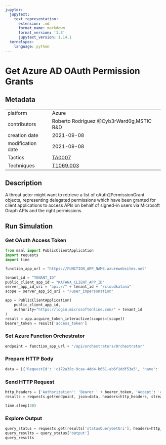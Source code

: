 ```yaml
---
jupyter:
  jupytext:
    text_representation:
      extension: .md
      format_name: markdown
      format_version: '1.3'
      jupytext_version: 1.14.1
  kernelspec:
    language: python
---
```


# Get Azure AD OAuth Permission Grants


## Metadata



|                   |    |
|:------------------|:---|
| platform          | Azure |
| contributors      | Roberto Rodriguez @Cyb3rWard0g,MSTIC R&D |
| creation date     | 2021-09-08 |
| modification date | 2021-09-08 |
| Tactics           | [TA0007](https://attack.mitre.org/tactics/TA0007) |
| Techniques        | [T1069.003](https://attack.mitre.org/techniques/T1069/003) |


## Description
A threat actor might want to retrieve a list of oAuth2PermissionGrant objects, representing delegated permissions which have been granted for client applications to access APIs on behalf of signed-in users via Microsoft Graph APIs and the right permissions.



## Run Simulation


### Get OAuth Access Token

```python
from msal import PublicClientApplication
import requests
import time

function_app_url = "https://FUNCTION_APP_NAME.azurewebsites.net"

tenant_id = "TENANT_ID"
public_client_app_id = "KATANA_CLIENT_APP_ID"
server_app_id_uri = "api://" + tenant_id + "/cloudkatana"
scope = server_app_id_uri + "/user_impersonation"

app = PublicClientApplication(
    public_client_app_id,
    authority="https://login.microsoftonline.com/" + tenant_id
)
result = app.acquire_token_interactive(scopes=[scope])
bearer_token = result['access_token']
```

### Set Azure Function Orchestrator

```python
endpoint = function_app_url + "/api/orchestrators/Orchestrator"
```

### Prepare HTTP Body

```python
data = [{'RequestId': 'c172a30c-9cae-4dd4-b661-ab6f1ddf53a5', 'name': 'Get Azure AD OAuth Permission Grants', 'metadata': {'creationDate': '2021-09-08', 'modificationDate': '2021-09-08', 'description': 'A threat actor might want to retrieve a list of oAuth2PermissionGrant objects, representing delegated permissions which have been granted for client applications to access APIs on behalf of signed-in users via Microsoft Graph APIs and the right permissions.\n', 'contributors': ['Roberto Rodriguez @Cyb3rWard0g', 'MSTIC R&D'], 'mitreAttack': [{'technique': 'T1069.003', 'tactics': ['TA0007']}]}, 'steps': [{'schema': 'atomic', 'id': 'ccc426f4-7fd7-4014-9886-2d9e97631214', 'name': 'Get Azure AD OAuth Permission Grants', 'metadata': {'creationDate': '2021-09-08', 'modificationDate': '2021-09-08', 'description': 'A threat actor might want to retrieve a list of oAuth2PermissionGrant objects, representing delegated permissions which have been granted for client applications to access APIs on behalf of signed-in users via Microsoft Graph APIs and the right permissions.\n', 'contributors': ['Roberto Rodriguez @Cyb3rWard0g', 'MSTIC R&D'], 'mitreAttack': [{'technique': 'T1069.003', 'tactics': ['TA0007']}]}, 'authorization': [{'resource': 'https://graph.microsoft.com/', 'permissionsType': 'application', 'permissions': ['DelegatedPermissionGrant.ReadWrite.All']}], 'execution': {'type': 'ScriptModule', 'platform': 'Azure', 'executor': 'PowerShell', 'module': {'name': 'CloudKatanaAbilities', 'version': 1.0, 'function': 'Get-CKOauth2PermissionGrants'}, 'parameters': {}}, 'file_name': 'get_azure_ad_oauth_permission_grants', 'number': 1}]}]
```

### Send HTTP Request

```python
http_headers = {'Authorization': 'Bearer ' + bearer_token, 'Accept': 'application/json','Content-Type': 'application/json'}
results = requests.get(endpoint, json=data, headers=http_headers, stream=False).json()

time.sleep(30)
```

### Explore Output

```python
query_status = requests.get(results['statusQueryGetUri'], headers=http_headers, stream=False).json()
query_results = query_status['output']
query_results
```
